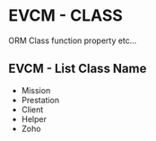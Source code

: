 
EVCM - CLASS
============

ORM
  Class
    function
    property
    etc...

EVCM - List Class Name
----------------------

  * Mission
  * Prestation
  * Client
  * Helper
  * Zoho


